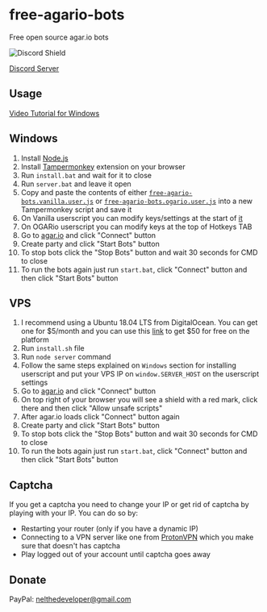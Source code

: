 # free-agario-bots
Free open source agar.io bots

![Discord Shield](https://discordapp.com/api/guilds/601142455383097400/widget.png?style=shield)

[Discord Server](https://discord.gg/SDMNEcJ)

## Usage
[Video Tutorial for Windows](https://www.youtube.com/watch?v=TkihvNIpiTw)

Windows
-------
1. Install [Node.js](https://nodejs.org)
2. Install [Tampermonkey]((https://chrome.google.com/webstore/detail/tampermonkey/dhdgffkkebhmkfjojejmpbldmpobfkfo?hl=es)) extension on your browser
3. Run `install.bat` and wait for it to close
4. Run `server.bat` and leave it open
5. Copy and paste the contents of either [`free-agario-bots.vanilla.user.js`](https://github.com/nelthedev/free-agario-bots/blob/master/free-agario-bots.vanilla.user.js) or [`free-agario-bots.ogario.user.js`](https://github.com/nelthedev/free-agario-bots/blob/master/free-agario-bots.ogario.user.js) into a new Tampermonkey script and save it
6. On Vanilla userscript you can modify keys/settings at the start of [it](https://github.com/nelthedev/free-agario-bots/blob/master/free-agario-bots.vanilla.user.js#L11)
7. On OGARio userscript you can modify keys at the top of Hotkeys TAB
8. Go to [agar.io](https://agar.io) and click "Connect" button
9. Create party and click "Start Bots" button
10. To stop bots click the "Stop Bots" button and wait 30 seconds for CMD to close
11. To run the bots again just run `start.bat`, click "Connect" button and then click "Start Bots" button

VPS
-------
1. I recommend using a Ubuntu 18.04 LTS from DigitalOcean. You can get one for $5/month and you can use this [link](https://m.do.co/c/fa7a805f6e60) to get $50 for free on the platform
2. Run `install.sh` file
3. Run `node server` command
4. Follow the same steps explained on `Windows` section for installing userscript and put your VPS IP on `window.SERVER_HOST` on the userscript settings
5. Go to [agar.io](https://agar.io) and click "Connect" button
6. On top right of your browser you will see a shield with a red mark, click there and then click "Allow unsafe scripts"
7. After agar.io loads click "Connect" button again
8. Create party and click "Start Bots" button
9. To stop bots click the "Stop Bots" button and wait 30 seconds for CMD to close
10. To run the bots again just run `start.bat`, click "Connect" button and then click "Start Bots" button


## Captcha
If you get a captcha you need to change your IP or get rid of captcha by playing with your IP. You can do so by:
- Restarting your router (only if you have a dynamic IP)
- Connecting to a VPN server like one from [ProtonVPN](https://protonvpn.com) which you make sure that doesn't has captcha
- Play logged out of your account until captcha goes away

## Donate
PayPal: nelthedeveloper@gmail.com
